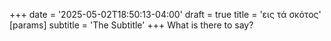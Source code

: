 +++
date = '2025-05-02T18:50:13-04:00'
draft = true
title = '&#949;&#953;&#962; &#964;&#8049; &#963;&#954;&#8057;&#964;&#959;&#962;'
	[params]
		subtitle = 'The Subtitle'
+++
What is there to say?